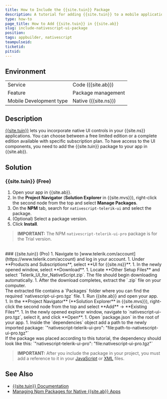 ```yaml
---
title: How to Include the {{site.tuin}} Package
description: A tutorial for adding {{site.tuin}} to a mobile application in {{site.ab}}. You can use the UI controls by including the free limited edition or by downloading the pro version package from your account and importing it in your app.
type: how-to
page_title: How to Add {{site.tuin}} in {{site.ab}}
slug: include-nativescript-ui-package
position:
tags: appbuilder, nativescript
teampulseid:
ticketid:
pitsid:
---
```


## Environment
<table>
  <tr>
    <td>Service</td>
    <td>Code ({{site.ab}})</td>
  </tr>
  <tr>
    <td>Feature</td>
    <td>Package management</td>
  </tr>
  <tr>
    <td>Mobile Development type</td>
    <td>Native ({{site.ns}})</td>
  </tr>
</table>

## Description
[{{site.tuin}}](https://www.telerik.com/nativescript-ui) lets you incorporate native UI controls in your {{site.ns}} applications. You can choose between a free limited edition or a complete edition available with specific subscription plan. To have access to the UI components, you need to add the {{site.tuin}} package to your app in {{site.ab}}.

## Solution
### {{site.tuin}} (Free)
1. Open your app in {{site.ab}}.
1. In the **Project Navigator** (**Solution Explorer** in {{site.mvs}}), right-click the second node from the top and select **Manage Packages**.
1. On the **NPM** tab, search for `nativescript-telerik-ui` and select the package.
1. (Optional) Select a package version.
1. Click **Install**.

> **IMPORTANT:** The NPM `nativescript-telerik-ui-pro` package is for the Trial version.

<br />
### {{site.tuin}} (Pro)
1. Navigate to [www.telerik.com/account](https://www.telerik.com/account) and log in your account.
1. Under **Products and Subscriptions**, select **UI for {{site.ns}}**.
1. In the newly opened window, select **Download**.
1. Locate **Other Setup Files** and select `Telerik_UI_for_NativeScript.zip`. The file should begin downloading automatically.
1. After the download completes, extract the `.zip` file on your computer.<br/>
   The extracted file contains a `Packages` folder where you can find the required `nativescript-ui-pro.tgz` file. 
1. Run {{site.ab}} and open your app.
1. In the **Project Navigator** (**Solution Explorer** in {{site.mvs}}), right-click the second node from the top and select **Add** &#8594; **Existing Files**.
1. In the newly opened explorer window, navigate to `nativescript-ui-pro.tgz`, select it, and click **Open**.
1. Open `package.json` in the root of your app.
1. Inside the `dependencies` object add a path to the newly imported package: 
`"nativescript-telerik-ui-pro": "file:path-to-nativescript-ui-pro.tgz"`
<br/>
If the package was placed according to this tutorial, the dependency should look like this:
`"nativescript-telerik-ui-pro": "file:nativescript-ui-pro.tgz"`


<br />

> **IMPORTANT:** After you include the package in your project, you must add a reference to it in your [JavaScript](https://docs.telerik.com/devtools/nativescript-ui/getting-started) or [XML](https://docs.telerik.com/devtools/nativescript-ui/Controls/NativeScript/ListView/getting-started) files.

## See Also
* [{{site.tuin}} Documentation](https://docs.telerik.com/devtools/nativescript-ui/introduction)
* [Managing Npm Packages for Native {{site.ab}} Apps](https://docs.telerik.com/platform/appbuilder/nativescript/working-with-frameworks/working-with-frameworks-ns)
